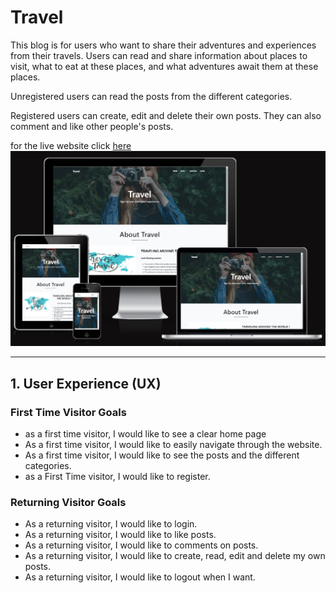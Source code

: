 # Travel

This blog is for users who want to share their adventures and experiences from their travels. Users can read and share information about places to visit, what to eat at these places, and what adventures await them at these places. 

Unregistered users can read the posts from the different categories.

Registered users can create, edit and delete their own posts. They can also comment and like other people's posts.


for the live website click
[here](https://project---4.herokuapp.com/)
![Am I Responsive](docs/iamresponsive.png)

<hr>

## 1. User Experience (UX)

### First Time Visitor Goals
- as a first time visitor, I would like to see a clear home page
- As a first time visitor, I would like to easily navigate through the website.
- As a first time visitor, I would like to see the posts and the different categories.
- as a First Time visitor, I would like to register.

### Returning Visitor Goals
- As a returning visitor, I would like to login.
- As a returning visitor, I would like to like posts. 
- As a returning visitor, I would like to comments on posts.
- As a returning visitor, I would like to create, read, edit and delete my own posts.
- As a returning visitor, I would like to logout when I want.